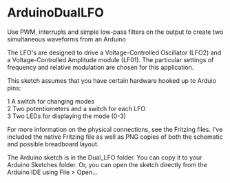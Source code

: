 ArduinoDualLFO
==============

Use PWM, interrupts and simple low-pass filters on the output to create two simultaneous waveforms from an Arduino

The LFO's are designed to drive a Voltage-Controlled Oscillator (LFO2) and a Voltage-Controlled Amplitude module (LF01).
The particular settings of frequency and relative modulation are chosen for this application.

This sketch assumes that you have certain hardware hooked up to Arduio pins:

1 A switch for changing modes  
2 Two potentiometers and a switch for each LFO  
3 Two LEDs for displaying the mode (0-3)  

For more information on the physical connections, see the Fritzing files. I've included the native Fritzing file as well
as PNG copies of both the schematic and possible breadboard layout.

The Arduino sketch is in the Dual_LFO folder. You can copy it to your Arduino Sketches folder. Or,
you can open the sketch directly from the Arduino IDE using File > Open...

